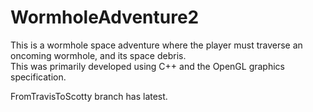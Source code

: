 # WormholeAdventure2
This is a wormhole space adventure where the player must traverse an oncoming wormhole, and its space debris.  
This was primarily developed using C++ and the OpenGL graphics specification.  

FromTravisToScotty branch has latest.
